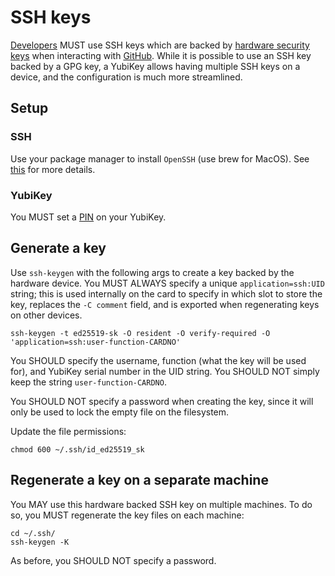 # SSH keys

[Developers](./devs.md) MUST use SSH keys which are backed by [hardware security keys](./hardware_security_keys.md) when interacting with [GitHub](./github.md).  While it is possible to use an SSH key backed by a GPG key, a YubiKey allows having multiple SSH keys on a device, and the configuration is much more streamlined.

## Setup

### SSH

Use your package manager to install `OpenSSH` (use brew for MacOS).  See [this](https://developers.yubico.com/SSH/Securing_SSH_with_FIDO2.html) for more details.

### YubiKey

You MUST set a [PIN](./hardware_security_keys.md#set-a-fido-pin) on your YubiKey.

## Generate a key

Use `ssh-keygen` with the following args to create a key backed by the hardware device.  You MUST ALWAYS specify a unique `application=ssh:UID` string; this is used internally on the card to specify in which slot to store the key, replaces the `-C comment` field, and is exported when regenerating keys on other devices.
```
ssh-keygen -t ed25519-sk -O resident -O verify-required -O 'application=ssh:user-function-CARDNO'
```
You SHOULD specify the username, function (what the key will be used for), and YubiKey serial number in the UID string. You SHOULD NOT simply keep the string `user-function-CARDNO`.

You SHOULD NOT specify a password when creating the key, since it will only be used to lock the empty file on the filesystem.

Update the file permissions:
```
chmod 600 ~/.ssh/id_ed25519_sk
```

## Regenerate a key on a separate machine

You MAY use this hardware backed SSH key on multiple machines. To do so, you MUST regenerate the key files on each machine:
```
cd ~/.ssh/
ssh-keygen -K
```

As before, you SHOULD NOT specify a password.
